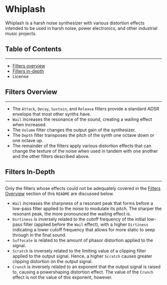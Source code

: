 # Whiplash
Whiplash is a harsh noise synthesizer with various distortion effects intended to be used in harsh noise, power electronics, and other industrial music projects.

## Table of Contents

---
* [Filters overview](#filters-overview)
* [Filters in-depth](#filters-in-depth)
* License

## Filters Overview

---
* The `Attack`, `Decay`, `Sustain`, and `Release` filters provide a standard ADSR envelope that most other synths have.
* `Wail` increases the resonance of the sound, creating a wailing effect when increased.
* The `Volume` filter changes the output gain of the synthesizer.
* The `Depth` filter transposes the pitch of the synth one octave down or one octave up.
* The remainder of the filters apply various distortion effects that can change the texture of the noise when used in tandem with one another and the other filters described above.
  
## Filters In-Depth

---
Only the filters whose effects could not be adequately covered in the [Filters Overview](#filters-overview) section of this `README` are discussed below.

* `Wail` increases the sharpness of a resonant peak that forms before a low-pass filter applied to the noise to modulate its pitch. The sharper the resonant peak, the more pronounced the wailing effect is.
* `Dirtiness` is inversely related to the cutoff frequency of the initial low-pass filter (applied before the `Wail` effect), with a higher `Dirtiness` indicating a lower cutoff frequency that allows for more static to seep through in the final sound.
* `Suffocate` is related to the amount of phasor distortion applied to the signal.
* `Scratch` is inversely related to the limiting value of a clipping filter applied to the output signal. Hence, a higher `Scratch` causes greater clipping distortion on the output signal.
* `Crunch` is inversely related to an exponent that the output signal is raised to, causing a powershaping distortion effect. The value of the `Crunch` effect is not the value of this exponent, however. 
